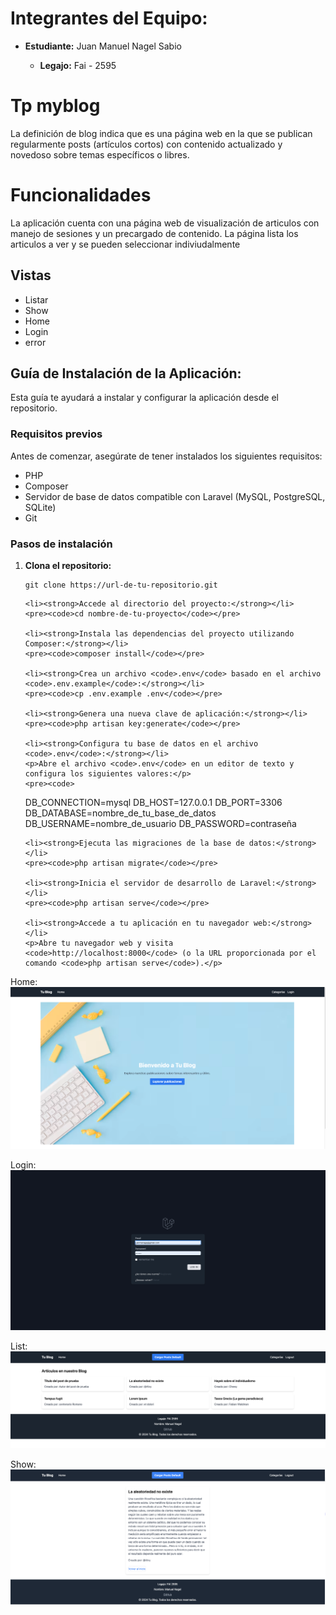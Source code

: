 <h1>Integrantes del Equipo:</h1>
  <ul>
    <li><strong>Estudiante:</strong> Juan Manuel Nagel Sabio</li>
    <ul>
      <li><strong>Legajo:</strong> Fai - 2595</li>
    </ul>
  </ul>
    <h1>Tp myblog</h1>
    <p> La definición de blog indica que es una página
web en la que se publican regularmente posts (artículos cortos) con contenido actualizado y
novedoso sobre temas específicos o libres. </p>

<h1>Funcionalidades</h1>
<p>La aplicación cuenta con una página web de visualización de articulos con manejo de sesiones y un precargado de contenido. La página lista los articulos a ver y se pueden seleccionar indiviudalmente</p>
<h2>Vistas</h2>
<ul>
    <li>Listar</li>
    <li>Show</li>
    <li>Home</li>
    <li>Login</li>
    <li>error</li>
  </ul>

  <h2>Guía de Instalación de la Aplicación:</h2>

<p>Esta guía te ayudará a instalar y configurar la aplicación desde el repositorio.</p>

<h3>Requisitos previos</h3>

<p>Antes de comenzar, asegúrate de tener instalados los siguientes requisitos:</p>
<ul>
    <li>PHP</li>
    <li>Composer</li>
    <li>Servidor de base de datos compatible con Laravel (MySQL, PostgreSQL, SQLite)</li>
    <li>Git</li>
</ul>

<h3>Pasos de instalación</h3>

<ol>
    <li><strong>Clona el repositorio:</strong></li>
    <pre><code>git clone https://url-de-tu-repositorio.git</code></pre>

    <li><strong>Accede al directorio del proyecto:</strong></li>
    <pre><code>cd nombre-de-tu-proyecto</code></pre>

    <li><strong>Instala las dependencias del proyecto utilizando Composer:</strong></li>
    <pre><code>composer install</code></pre>

    <li><strong>Crea un archivo <code>.env</code> basado en el archivo <code>.env.example</code>:</strong></li>
    <pre><code>cp .env.example .env</code></pre>

    <li><strong>Genera una nueva clave de aplicación:</strong></li>
    <pre><code>php artisan key:generate</code></pre>

    <li><strong>Configura tu base de datos en el archivo <code>.env</code>:</strong></li>
    <p>Abre el archivo <code>.env</code> en un editor de texto y configura los siguientes valores:</p>
    <pre><code>
DB_CONNECTION=mysql
DB_HOST=127.0.0.1
DB_PORT=3306
DB_DATABASE=nombre_de_tu_base_de_datos
DB_USERNAME=nombre_de_usuario
DB_PASSWORD=contraseña
    </code></pre>

    <li><strong>Ejecuta las migraciones de la base de datos:</strong></li>
    <pre><code>php artisan migrate</code></pre>

    <li><strong>Inicia el servidor de desarrollo de Laravel:</strong></li>
    <pre><code>php artisan serve</code></pre>

    <li><strong>Accede a tu aplicación en tu navegador web:</strong></li>
    <p>Abre tu navegador web y visita <code>http://localhost:8000</code> (o la URL proporcionada por el comando <code>php artisan serve</code>).</p>
</ol>

Home:
![alt text](./public/img/Home.png)

Login: 
![alt text](./public/img/Login.png)

List:
![alt text](./public/img/List.png)

Show:
![alt text](./public/img/Show.png)